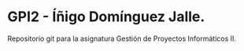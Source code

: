 # GPI2 - Íñigo Domínguez Jalle.
Repositorio git para la asignatura Gestión de Proyectos Informáticos II.
